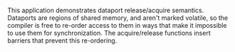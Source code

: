<!--
     Copyright 2017, Data61, CSIRO (ABN 41 687 119 230)

     SPDX-License-Identifier: CC-BY-SA-4.0
-->

This application demonstrates dataport release/acquire semantics.
Dataports are regions of shared memory, and aren't marked volatile,
so the compiler is free to re-order access to them in ways that make
it impossible to use them for synchronization. The acquire/release
functions insert barriers that prevent this re-ordering.
